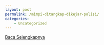 ```yaml
---
layout: post
permalink: /mimpi-ditangkap-dikejar-polisi/
categories:
    - Uncategorized
---
```


[Baca Selengkapnya](/02)